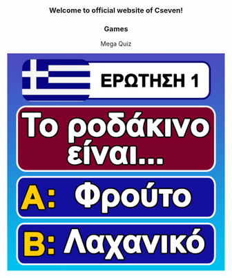 <h3 align="center">Welcome to official website of Cseven!</h3>
<h3 align="center">Games</h3>
<p align="center">Mega Quiz</p>
<p align="center"><img src="images/Icon_MegaQuiz.png"/></p>

